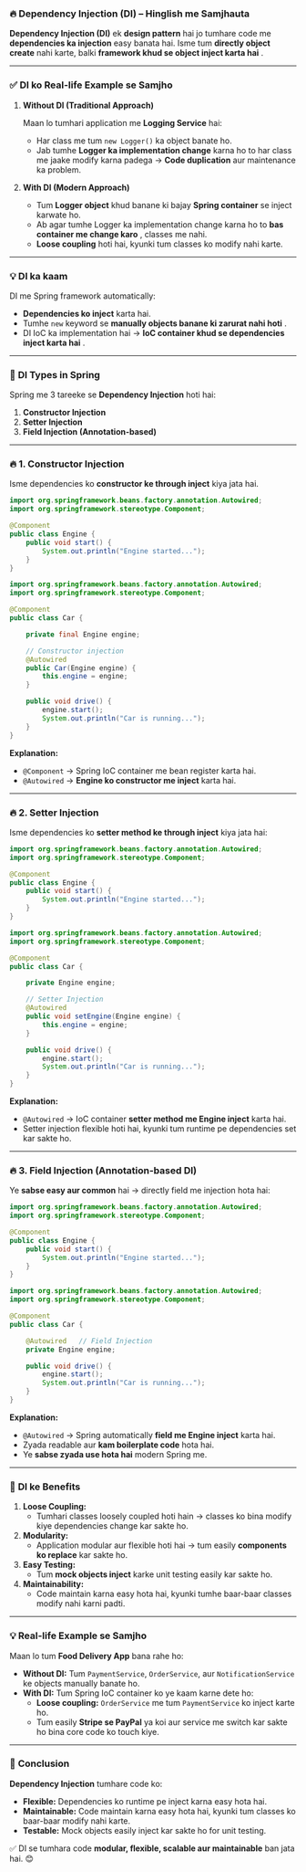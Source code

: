 ### 🔥 **Dependency Injection (DI) – Hinglish me Samjhauta**

**Dependency Injection (DI)** ek **design pattern** hai jo tumhare code me **dependencies ka injection** easy banata hai. Isme tum **directly object create** nahi karte, balki  **framework khud se object inject karta hai** .

---

### ✅ **DI ko Real-life Example se Samjho**

1. **Without DI (Traditional Approach)**

   Maan lo tumhari application me **Logging Service** hai:

   * Har class me tum `new Logger()` ka object banate ho.
   * Jab tumhe **Logger ka implementation change** karna ho to har class me jaake modify karna padega → **Code duplication** aur maintenance ka problem.
2. **With DI (Modern Approach)**

   * Tum **Logger object** khud banane ki bajay **Spring container** se inject karwate ho.
   * Ab agar tumhe Logger ka implementation change karna ho to  **bas container me change karo** , classes me nahi.
   * **Loose coupling** hoti hai, kyunki tum classes ko modify nahi karte.

---

### 💡 **DI ka kaam**

DI me Spring framework automatically:

* **Dependencies ko inject** karta hai.
* Tumhe `new` keyword se  **manually objects banane ki zarurat nahi hoti** .
* DI IoC ka implementation hai →  **IoC container khud se dependencies inject karta hai** .

---

### 🚀 **DI Types in Spring**

Spring me 3 tareeke se **Dependency Injection** hoti hai:

1. **Constructor Injection**
2. **Setter Injection**
3. **Field Injection (Annotation-based)**

---

### 🔥 **1. Constructor Injection**

Isme dependencies ko **constructor ke through inject** kiya jata hai.

```java
import org.springframework.beans.factory.annotation.Autowired;
import org.springframework.stereotype.Component;

@Component
public class Engine {
    public void start() {
        System.out.println("Engine started...");
    }
}
```

```java
import org.springframework.beans.factory.annotation.Autowired;
import org.springframework.stereotype.Component;

@Component
public class Car {

    private final Engine engine;

    // Constructor injection
    @Autowired
    public Car(Engine engine) {
        this.engine = engine;
    }

    public void drive() {
        engine.start();
        System.out.println("Car is running...");
    }
}
```

**Explanation:**

* `@Component` → Spring IoC container me bean register karta hai.
* `@Autowired` → **Engine ko constructor me inject** karta hai.

---

### 🔥 **2. Setter Injection**

Isme dependencies ko **setter method ke through inject** kiya jata hai:

```java
import org.springframework.beans.factory.annotation.Autowired;
import org.springframework.stereotype.Component;

@Component
public class Engine {
    public void start() {
        System.out.println("Engine started...");
    }
}
```

```java
import org.springframework.beans.factory.annotation.Autowired;
import org.springframework.stereotype.Component;

@Component
public class Car {

    private Engine engine;

    // Setter Injection
    @Autowired
    public void setEngine(Engine engine) {
        this.engine = engine;
    }

    public void drive() {
        engine.start();
        System.out.println("Car is running...");
    }
}
```

**Explanation:**

* `@Autowired` → IoC container **setter method me Engine inject** karta hai.
* Setter injection flexible hoti hai, kyunki tum runtime pe dependencies set kar sakte ho.

---

### 🔥 **3. Field Injection (Annotation-based DI)**

Ye **sabse easy aur common** hai → directly field me injection hota hai:

```java
import org.springframework.beans.factory.annotation.Autowired;
import org.springframework.stereotype.Component;

@Component
public class Engine {
    public void start() {
        System.out.println("Engine started...");
    }
}
```

```java
import org.springframework.beans.factory.annotation.Autowired;
import org.springframework.stereotype.Component;

@Component
public class Car {

    @Autowired   // Field Injection
    private Engine engine;

    public void drive() {
        engine.start();
        System.out.println("Car is running...");
    }
}
```

**Explanation:**

* `@Autowired` → Spring automatically **field me Engine inject** karta hai.
* Zyada readable aur **kam boilerplate code** hota hai.
* Ye **sabse zyada use hota hai** modern Spring me.

---

### 🚦 **DI ke Benefits**

1. **Loose Coupling:**
   * Tumhari classes loosely coupled hoti hain → classes ko bina modify kiye dependencies change kar sakte ho.
2. **Modularity:**
   * Application modular aur flexible hoti hai → tum easily **components ko replace** kar sakte ho.
3. **Easy Testing:**
   * Tum **mock objects inject** karke unit testing easily kar sakte ho.
4. **Maintainability:**
   * Code maintain karna easy hota hai, kyunki tumhe baar-baar classes modify nahi karni padti.

---

### 💡 **Real-life Example se Samjho**

Maan lo tum **Food Delivery App** bana rahe ho:

* **Without DI:** Tum `PaymentService`, `OrderService`, aur `NotificationService` ke objects manually banate ho.
* **With DI:** Tum Spring IoC container ko ye kaam karne dete ho:
  * **Loose coupling:** `OrderService` me tum `PaymentService` ko inject karte ho.
  * Tum easily **Stripe se PayPal** ya koi aur service me switch kar sakte ho bina core code ko touch kiye.

---

### 🚀 **Conclusion**

**Dependency Injection** tumhare code ko:

* **Flexible:** Dependencies ko runtime pe inject karna easy hota hai.
* **Maintainable:** Code maintain karna easy hota hai, kyunki tum classes ko baar-baar modify nahi karte.
* **Testable:** Mock objects easily inject kar sakte ho for unit testing.

✅ DI se tumhara code **modular, flexible, scalable aur maintainable** ban jata hai. 😊
